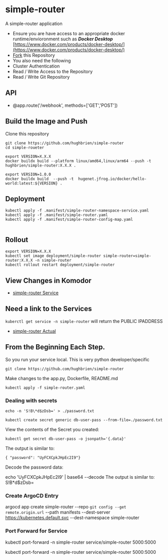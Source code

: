 # simple-router
A simple-router application 

- Ensure you are have access to an  appropriate docker runtime/envioronment such as ***Docker Desktop*** [https://www.docker.com/products/docker-desktop/](https://www.docker.com/products/docker-desktop/)
- [Fork](https://github.com/hughbrien/simple-router/fork)  this Repository 
- You also need the following
- Cluster Authentication
- Read / Write Access to the  Repository
- Read / Write Git Repository 


## API
- @app.route('/webhook',  methods=['GET','POST'])

## Build the Image and Push 

Clone this repository
```
git clone https://github.com/hughbrien/simple-router
cd simple-roueter
```


```
export VERSION=X.X.X
docker buildx build --platform linux/amd64,linux/arm64 --push -t hughbrien/simple-router:X.X.X .

export VERSION=1.0.0
docker buildx build  --push -t  hugenet.jfrog.io/docker/hello-world:latest:${VERSION} .

```

## Deployment
```
kubectl apply -f .manifest/simple-router-namespace-service.yaml
kubectl apply -f .manifest/simple-router.yaml
kubectl apply -f .manifest/simple-router-config-map.yaml


```



## Rollout 
```
export VERSION=X.X.X
kubectl set image deployment/simple-router simple-router=simple-router:X.X.X -n simple-router
kubectl rollout restart deployment/simple-router 
```

## View Changes in Komodor 
- [simple-router Service](https://app.komodor.com/services/demo.google-se-cluster-simple-router.simple-router)

## Need a link to the Services 

```kuberctl get service -n simple-router``` will return the PUBLIC IPADDRESS 

- [simple-router Actual](http://34.173.139.195:5000/)


## From the Beginning Each Step. 
So you run your service local. This is very python developer/specific 

```git clone https://github.com/hughbrien/simple-router ```

Make changes to the app.py, Dockerfile, README.md 


```kubectl apply -f simple-router.yaml```

### Dealing with secrets 

```
echo -n 'S!B\*d$zDsb=' > ./password.txt

kubectl create secret generic db-user-pass --from-file=./password.txt
```

View the contents of the Secret you created:
```
kubectl get secret db-user-pass -o jsonpath='{.data}'
```
The output is similar to:
```
{ "password": "UyFCXCpkJHpEc2I9"}
```
Decode the password data:

echo 'UyFCXCpkJHpEc2I9' | base64 --decode
The output is similar to:
S!B\*d$zDsb=

### Create ArgoCD Entry 

argocd app create simple-router  --repo `git config --get remote.origin.url` --path manifests --dest-server https://kubernetes.default.svc --dest-namespace simple-router

### Port Forward for Service
kubectl port-forward -n simple-router  service/simple-router 5000:5000

kubectl port-forward -n simple-router  service/simple-router 5000:5000


